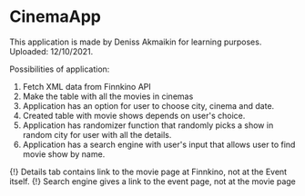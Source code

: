 # CinemaApp

This application is made by Deniss Akmaikin for learning purposes. Uploaded: 12/10/2021. 

Possibilities of application:
1) Fetch XML data from Finnkino API
2) Make the table with all the movies in cinemas
3) Application has an option for user to choose city, cinema and date. 
4) Created table with movie shows depends on user's choice.
5) Application has randomizer function that randomly picks a show in random city for user with all the details.
6) Application has a search engine with user's input that allows user to find movie show by name.

{!} Details tab contains link to the movie page at Finnkino, not at the Event itself. 
{!} Search engine gives a link to the event page, not at the movie page 

